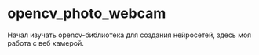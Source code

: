 # opencv_photo_webcam
Начал изучать opencv-библиотека для создания нейросетей, здесь моя работа с веб камерой.
